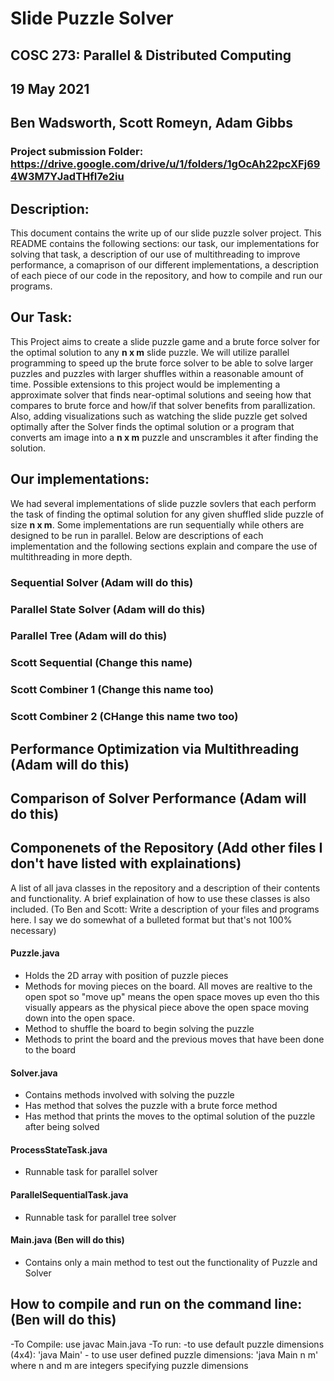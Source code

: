 # Slide Puzzle Solver
## COSC 273: Parallel & Distributed Computing
## 19 May 2021
## Ben Wadsworth, Scott Romeyn, Adam Gibbs
### Project submission Folder: https://drive.google.com/drive/u/1/folders/1gOcAh22pcXFj694W3M7YJadTHfI7e2iu


## Description:
This document contains the write up of our slide puzzle solver project. This README contains the following sections: our task, our implementations for solving that task, a description of our use of multithreading to improve performance, a comaprison of our different implementations, a description of each piece of our code in the repository, and how to compile and run our programs.
## Our Task:
This Project aims to create a slide puzzle game and a brute force solver for the optimal
solution to any <b>n x m</b> slide puzzle. We will utilize parallel programming to speed up
the brute force solver to be able to solve larger puzzles and puzzles with larger shuffles
within a reasonable amount of time. Possible extensions to this project would be 
implementing a approximate solver that finds near-optimal solutions and seeing
how that compares to brute force and how/if that solver benefits from parallization. Also,
adding visualizations such as watching the slide puzzle get solved optimally after the 
Solver finds the optimal solution or a program that converts am image into a <b>n x m</b> puzzle
and unscrambles it after finding the solution. 
## Our implementations:

We had several implementations of slide puzzle sovlers that each perform the task of finding the optimal solution for any given shuffled slide puzzle of size <b>n x m</b>. Some implementations are run sequentially while others are designed to be run in parallel. Below are descriptions of each implementation and the following sections explain and compare the use of multithreading in more depth. 

### Sequential Solver (Adam will do this)

### Parallel State Solver (Adam will do this)

### Parallel Tree (Adam will do this)

### Scott Sequential (Change this name)

### Scott Combiner 1 (Change this name too)

### Scott Combiner 2 (CHange this name two too)

## Performance Optimization via Multithreading (Adam will do this)

## Comparison of Solver Performance (Adam will do this)



## Componenets of the Repository (Add other files I don't have listed with explainations)
A list of all java classes in the repository and a description of their contents and functionality. A brief explaination of how to use these classes is also included.
(To Ben and Scott: Write a description of your files and programs here. I say we do somewhat of a bulleted format but that's not 100% necessary)
#### Puzzle.java
  - Holds the 2D array with position of puzzle pieces
  - Methods for moving pieces on the board. All moves are realtive to the open spot
    so "move up" means the open space moves up even tho this visually appears as the 
    physical piece above the open space moving down into the open space.
  - Method to shuffle the board to begin solving the puzzle
  - Methods to print the board and the previous moves that have been done to the board
  
#### Solver.java
  - Contains methods involved with solving the puzzle
  - Has method that solves the puzzle with a brute force method
  - Has method that prints the moves to the optimal solution of 
    the puzzle after being solved

#### ProcessStateTask.java
  - Runnable task for parallel solver

#### ParallelSequentialTask.java
  - Runnable task for parallel tree solver
#### Main.java (Ben will do this)
  - Contains only a main method to test out the functionality of 
    Puzzle and Solver
    
    
## How to compile and run on the command line: (Ben will do this)
  -To Compile: use javac Main.java
  -To run: 
    -to use default puzzle dimensions (4x4): 'java Main'
    - to use user defined puzzle dimensions: 'java Main n m' 
      where n and m are integers specifying puzzle dimensions 


